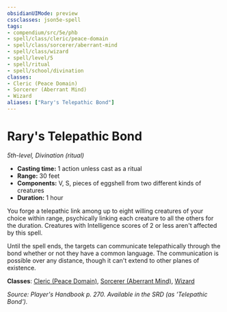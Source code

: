 ```yaml
---
obsidianUIMode: preview
cssclasses: json5e-spell
tags:
- compendium/src/5e/phb
- spell/class/cleric/peace-domain
- spell/class/sorcerer/aberrant-mind
- spell/class/wizard
- spell/level/5
- spell/ritual
- spell/school/divination
classes:
- Cleric (Peace Domain)
- Sorcerer (Aberrant Mind)
- Wizard
aliases: ["Rary's Telepathic Bond"]
---
```

# Rary's Telepathic Bond
*5th-level, Divination (ritual)*  

- **Casting time:** 1 action unless cast as a ritual
- **Range:** 30 feet
- **Components:** V, S, pieces of eggshell from two different kinds of creatures
- **Duration:** 1 hour

You forge a telepathic link among up to eight willing creatures of your choice within range, psychically linking each creature to all the others for the duration. Creatures with Intelligence scores of 2 or less aren't affected by this spell.

Until the spell ends, the targets can communicate telepathically through the bond whether or not they have a common language. The communication is possible over any distance, though it can't extend to other planes of existence.

**Classes**: [Cleric (Peace Domain)](4-Resources/Compendium/classes/cleric-peace-domain-tce.md), [Sorcerer (Aberrant Mind)](4-Resources/Compendium/classes/sorcerer-aberrant-mind-tce.md), [Wizard](4-Resources/Compendium/classes/wizard.md)

*Source: Player's Handbook p. 270. Available in the SRD (as 'Telepathic Bond').*